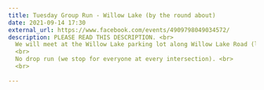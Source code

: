 ```yaml
---
title: Tuesday Group Run - Willow Lake (by the round about)
date: 2021-09-14 17:30
external_url: https://www.facebook.com/events/4909798049034572/
description: PLEASE READ THIS DESCRIPTION. <br>
  We will meet at the Willow Lake parking lot along Willow Lake Road (link here https&#58;//goo.gl/maps/C1n2vCT1S3B3GTn58) at 5&#58;30pm. Expect 5 miles through technical terrain. <br>
  <br>
  No drop run (we stop for everyone at every intersection). <br>
  <br>
  
---
```

